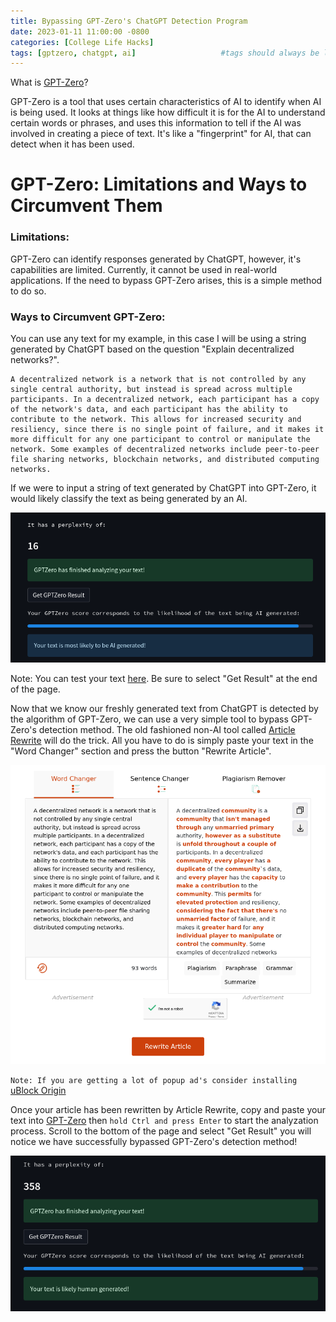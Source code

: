 ```yaml
---
title: Bypassing GPT-Zero's ChatGPT Detection Program
date: 2023-01-11 11:00:00 -0800
categories: [College Life Hacks]
tags: [gptzero, chatgpt, ai]                   #tags should always be lowercase
---
```


What is [GPT-Zero](https://gptzero.me/)?

GPT-Zero is a tool that uses certain characteristics of AI to identify when AI is being used. It looks at things like how difficult it is for the AI to understand certain words or phrases, and uses this information to tell if the AI was involved in creating a piece of text. It's like a "fingerprint" for AI, that can detect when it has been used.

# GPT-Zero: Limitations and Ways to Circumvent Them

### **Limitations:**

GPT-Zero can identify responses generated by ChatGPT, however, it's capabilities are limited. Currently, it cannot be used in real-world applications. If the need to bypass GPT-Zero arises, this is a simple method to do so.

### **Ways to Circumvent GPT-Zero**:

You can use any text for my example, in this case I will be using a string generated by ChatGPT based on the question "Explain decentralized networks?".

~~~
A decentralized network is a network that is not controlled by any single central authority, but instead is spread across multiple participants. In a decentralized network, each participant has a copy of the network's data, and each participant has the ability to contribute to the network. This allows for increased security and resiliency, since there is no single point of failure, and it makes it more difficult for any one participant to control or manipulate the network. Some examples of decentralized networks include peer-to-peer file sharing networks, blockchain networks, and distributed computing networks.
~~~

If we were to input a string of text generated by ChatGPT into GPT-Zero, it would likely classify the text as being generated by an AI. 

![GPTZero output](/assets/img/bypass%20gptzero/first%20result.png)

Note: You can test your text [here](https://etedward-gptzero-main-zqgfwb.streamlit.app/). Be sure to select "Get Result" at the end of the page.

Now that we know our freshly generated text from ChatGPT is detected by the algorithm of GPT-Zero, we can use a very simple tool to bypass GPT-Zero's detection method. The old fashioned non-AI tool called [Article Rewrite](https://www.articlerewriter.net/) will do the trick. All you have to do is simply paste your text in the "Word Changer" section and press the button "Rewrite Article". 

![Article rewrite demo](/assets/img/bypass%20gptzero/rewrite%20article.png)

`Note: If you are getting a lot of popup ad's consider installing` [uBlock Origin](https://ublockorigin.com/)

Once your article has been rewritten by Article Rewrite, copy and paste your text into [GPT-Zero](https://etedward-gptzero-main-zqgfwb.streamlit.app/) then `hold Ctrl and press Enter` to start the analyzation process. Scroll to the bottom of the page and select "Get Result" you will notice we have successfully bypassed GPT-Zero's detection method!

![GPTZero new output](/assets/img/bypass%20gptzero/second%20result.png)